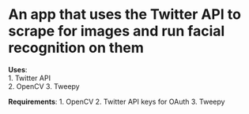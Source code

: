 # An app that uses the Twitter API to scrape for images and run facial recognition on them  

**Uses**:  
    1. Twitter API  
    2. OpenCV
    3. Tweepy

**Requirements**:
    1. OpenCV
    2. Twitter API keys for OAuth
    3. Tweepy
